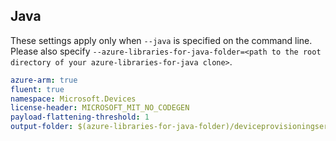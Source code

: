 ## Java

These settings apply only when `--java` is specified on the command line.
Please also specify `--azure-libraries-for-java-folder=<path to the root directory of your azure-libraries-for-java clone>`.

``` yaml $(java)
azure-arm: true
fluent: true
namespace: Microsoft.Devices
license-header: MICROSOFT_MIT_NO_CODEGEN
payload-flattening-threshold: 1
output-folder: $(azure-libraries-for-java-folder)/deviceprovisioningservices
```